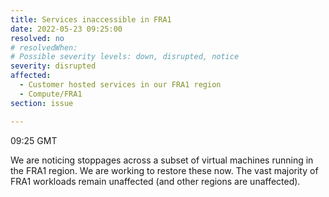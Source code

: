 ```yaml
---
title: Services inaccessible in FRA1
date: 2022-05-23 09:25:00
resolved: no
# resolvedWhen:
# Possible severity levels: down, disrupted, notice
severity: disrupted
affected:
  - Customer hosted services in our FRA1 region
  - Compute/FRA1
section: issue

---
```


09:25  GMT

We are noticing stoppages across a subset of virtual machines running in the FRA1 region. We are working to restore these now. The vast majority of FRA1 workloads remain unaffected (and other regions are unaffected).
